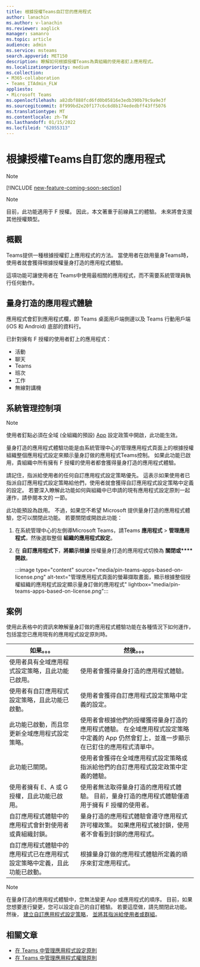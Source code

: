 ```yaml
---
title: 根據授權Teams自訂您的應用程式
author: lanachin
ms.author: v-lanachin
ms.reviewer: aaglick
manager: samanro
ms.topic: article
audience: admin
ms.service: msteams
search.appverid: MET150
description: 瞭解如何根據授權Teams為貴組織的使用者釘上應用程式。
ms.localizationpriority: medium
ms.collection:
- M365-collaboration
- Teams_ITAdmin_FLW
appliesto:
- Microsoft Teams
ms.openlocfilehash: a82dbf888fcd6fd0b05816e3edb390b79c9a9e3f
ms.sourcegitcommit: 8f999bd2e20f177c6c6d8b174ededbff43ff5076
ms.translationtype: MT
ms.contentlocale: zh-TW
ms.lasthandoff: 01/15/2022
ms.locfileid: "62055313"
---
```

# <a name="tailor-your-teams-apps-based-on-license"></a>根據授權Teams自訂您的應用程式

> [!NOTE]
> [!INCLUDE [new-feature-coming-soon-section](includes/new-feature-coming-soon-section.md)]

> [!NOTE]
> 目前，此功能適用于 F 授權。 因此，本文著重于前線員工的體驗。 未來將會支援其他授權類型。

## <a name="overview"></a>概觀

Teams提供一種根據授權釘上應用程式的方法。 當使用者在啟用量身Teams時，使用者就會獲得根據授權量身打造的應用程式體驗。

這項功能可讓使用者在 Teams中使用最相關的應用程式，而不需要系統管理員執行任何動作。

## <a name="tailored-app-experience"></a>量身打造的應用程式體驗

應用程式會釘到應用程式欄，即 Teams 桌面用戶端側邊以及 Teams 行動用戶端 (iOS 和 Android) 底部的資料行。

已針對擁有 F 授權的使用者釘上的應用程式：

- 活動
- 聊天
- Teams
- 班次
- 工作
- 無線對講機

## <a name="admin-controls"></a>系統管理控制項

> [!NOTE]
> 使用者釘點必須在全域 (全組織的預設) [App](teams-app-setup-policies.md) 設定政策中開啟，此功能生效。

量身打造的應用程式體驗功能是由系統管理中心的管理應用程式頁面上的根據授權組織整個應用程式設定來顯示量身[](manage-apps.md#manage-org-wide-app-settings)訂做的應用程式Teams控制。 如果此功能已啟用，貴組織中所有擁有 F 授權的使用者都會獲得量身打造的應用程式體驗。

請記住，指派給使用者的任何自訂應用程式設定策略優先。 這表示如果使用者已指派自訂應用程式設定策略給他們，使用者就會獲得自訂應用程式設定策略中定義的設定。 若要深入瞭解此功能如何與組織中已申請的現有應用程式設定原則一起運作，請參閱本文的 一[](#scenarios)節。

此功能預設為啟用。 不過，如果您不希望 Microsoft 提供量身打造的應用程式體驗，您可以關閉此功能。 若要關閉或開啟此功能：

1. 在系統管理中心的左側導Microsoft Teams，請Teams **應用程式**  >  **管理應用程式**，然後選取整個 **組織的應用程式設定**。
2. 在 **自訂應用程式下**，**將顯示根據** 授權量身打造的應用程式切換為 **關閉或****開啟**。

    :::image type="content" source="media/pin-teams-apps-based-on-license.png" alt-text="管理應用程式頁面的螢幕擷取畫面，顯示根據整個授權組織的應用程式設定顯示量身訂做的應用程式" lightbox="media/pin-teams-apps-based-on-license.png":::

## <a name="scenarios"></a>案例

使用此表格中的資訊來瞭解量身訂做的應用程式體驗功能在各種情況下如何運作，包括當您已應用現有的應用程式設定原則時。

|如果。。。  |然後。。。 |
|---------|---------|
|使用者具有全域應用程式設定策略，且此功能已啟用。     | 使用者會獲得量身打造的應用程式體驗。        |
|使用者有自訂應用程式設定策略，且此功能已啟動。    |使用者會獲得自訂應用程式設定策略中定義的設定。          |
|此功能已啟動，而且您更新全域應用程式設定策略。     |使用者會根據他們的授權獲得量身打造的應用程式體驗。 在全域應用程式設定策略中定義的 App 仍然會釘上，並進一步顯示在已釘住的應用程式清單中。          |
|此功能已關閉。   | 使用者會獲得在全域應用程式設定策略或指派給他們的自訂應用程式設定政策中定義的體驗。          |
|使用者擁有 E、A 或 G 授權，且此功能已啟用。   | 使用者無法取得量身打造的應用程式體驗。 目前，量身打造的應用程式體驗僅適用于擁有 F 授權的使用者。        |
|自訂應用程式體驗中的應用程式會針對使用者或貴組織封鎖。      |量身打造的應用程式體驗會遵守應用程式許可權政策。 如果應用程式被封鎖，使用者不會看到封鎖的應用程式。           |
|自訂應用程式體驗中的應用程式已在應用程式設定策略中定義，且此功能已啟動。 |根據量身訂做的應用程式體驗所定義的順序來釘定應用程式。        |

> [!NOTE]
> 在量身打造的應用程式體驗中，您無法變更 App 或應用程式的順序。 目前，如果您想要進行變更，您可以設定自己的自訂體驗。 若要這麼做，請先關閉此功能。 然後， [建立自訂應用程式設定策略](teams-app-setup-policies.md)， [並將其指派給使用者或群組](assign-policies-users-and-groups.md)。

## <a name="related-articles"></a>相關文章

- [在 Teams 中管理應用程式設定原則](teams-app-setup-policies.md)
- [在 Teams 中管理應用程式權限原則](teams-app-permission-policies.md)
